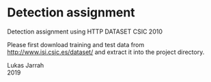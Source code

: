 # Detection assignment
Detection assignment using HTTP DATASET CSIC 2010

Please first download training and test data from http://www.isi.csic.es/dataset/ and extract it into the project directory.


Lukas Jarrah
<br>
2019
